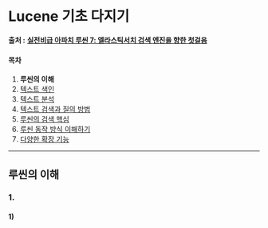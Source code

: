 # Lucene 기초 다지기

 **출처 :** [**실전비급 아파치 루씬 7: 엘라스틱서치 검색 엔진을 향한 첫걸음**](https://book.naver.com/bookdb/book_detail.nhn?bid=14134564)

#### 목차

1. **루씬의 이해**
2. [텍스트 색인](https://github.com/3457soso/TIL/blob/master/Lucene/02_index.md)
3. [텍스트 분석](https://github.com/3457soso/TIL/blob/master/Lucene/03_analyze.md)
4. [텍스트 검색과 질의 방법](https://github.com/3457soso/TIL/blob/master/Lucene/04_query.md)
5. [루씬의 검색 핵심](https://github.com/3457soso/TIL/blob/master/Lucene/05_core.md)
6. [루씬 동작 방식 이해하기](https://github.com/3457soso/TIL/blob/master/Lucene/06_inside.md)
7. [다양한 확장 기능](https://github.com/3457soso/TIL/blob/master/Lucene/07_extensions.md)



___

## 루씬의 이해

### 1. 

#### 1)